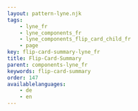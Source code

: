 ```yaml
---
layout: pattern-lyne.njk
tags: 
    - lyne_fr
    - lyne_components_fr
    - lyne_components_flip_card_child_fr
    - page
key: flip-card-summary-lyne_fr
title: Flip-Card-Summary
parent: components-lyne_fr
keywords: flip-card-summary
order: 147
availablelanguages: 
    - de
    - en
---
```


